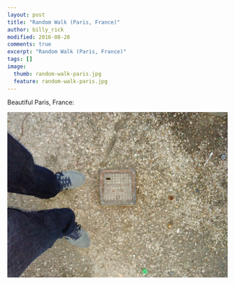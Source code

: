 ```yaml
---
layout: post
title: "Random Walk (Paris, France)"
author: billy_rick
modified: 2016-08-28
comments: true
excerpt: "Random Walk (Paris, France)"
tags: []
image:
  thumb: random-walk-paris.jpg
  feature: random-walk-paris.jpg
---
```


Beautiful Paris, France:

![alt text](https://github.com/omarsar/omarsar.github.io/blob/master/images/random-walk-paris.jpg?raw=true "Paris, France")
